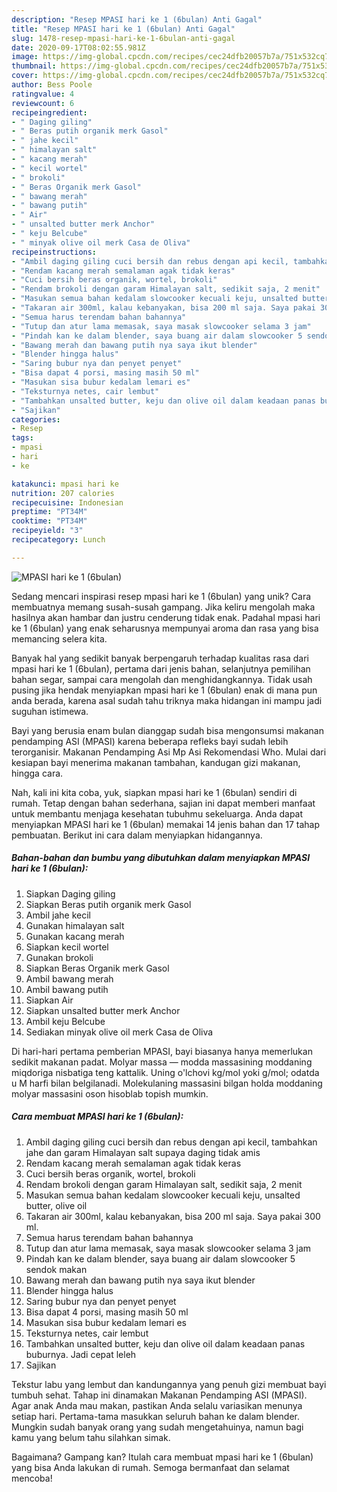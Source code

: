 ```yaml
---
description: "Resep MPASI hari ke 1 (6bulan) Anti Gagal"
title: "Resep MPASI hari ke 1 (6bulan) Anti Gagal"
slug: 1478-resep-mpasi-hari-ke-1-6bulan-anti-gagal
date: 2020-09-17T08:02:55.981Z
image: https://img-global.cpcdn.com/recipes/cec24dfb20057b7a/751x532cq70/mpasi-hari-ke-1-6bulan-foto-resep-utama.jpg
thumbnail: https://img-global.cpcdn.com/recipes/cec24dfb20057b7a/751x532cq70/mpasi-hari-ke-1-6bulan-foto-resep-utama.jpg
cover: https://img-global.cpcdn.com/recipes/cec24dfb20057b7a/751x532cq70/mpasi-hari-ke-1-6bulan-foto-resep-utama.jpg
author: Bess Poole
ratingvalue: 4
reviewcount: 6
recipeingredient:
- " Daging giling"
- " Beras putih organik merk Gasol"
- " jahe kecil"
- " himalayan salt"
- " kacang merah"
- " kecil wortel"
- " brokoli"
- " Beras Organik merk Gasol"
- " bawang merah"
- " bawang putih"
- " Air"
- " unsalted butter merk Anchor"
- " keju Belcube"
- " minyak olive oil merk Casa de Oliva"
recipeinstructions:
- "Ambil daging giling cuci bersih dan rebus dengan api kecil, tambahkan jahe dan garam Himalayan salt supaya daging tidak amis"
- "Rendam kacang merah semalaman agak tidak keras"
- "Cuci bersih beras organik, wortel, brokoli"
- "Rendam brokoli dengan garam Himalayan salt, sedikit saja, 2 menit"
- "Masukan semua bahan kedalam slowcooker kecuali keju, unsalted butter, olive oil"
- "Takaran air 300ml, kalau kebanyakan, bisa 200 ml saja. Saya pakai 300 ml."
- "Semua harus terendam bahan bahannya"
- "Tutup dan atur lama memasak, saya masak slowcooker selama 3 jam"
- "Pindah kan ke dalam blender, saya buang air dalam slowcooker 5 sendok makan"
- "Bawang merah dan bawang putih nya saya ikut blender"
- "Blender hingga halus"
- "Saring bubur nya dan penyet penyet"
- "Bisa dapat 4 porsi, masing masih 50 ml"
- "Masukan sisa bubur kedalam lemari es"
- "Teksturnya netes, cair lembut"
- "Tambahkan unsalted butter, keju dan olive oil dalam keadaan panas buburnya. Jadi cepat leleh"
- "Sajikan"
categories:
- Resep
tags:
- mpasi
- hari
- ke

katakunci: mpasi hari ke 
nutrition: 207 calories
recipecuisine: Indonesian
preptime: "PT34M"
cooktime: "PT34M"
recipeyield: "3"
recipecategory: Lunch

---
```



![MPASI hari ke 1 (6bulan)](https://img-global.cpcdn.com/recipes/cec24dfb20057b7a/751x532cq70/mpasi-hari-ke-1-6bulan-foto-resep-utama.jpg)

Sedang mencari inspirasi resep mpasi hari ke 1 (6bulan) yang unik? Cara membuatnya memang susah-susah gampang. Jika keliru mengolah maka hasilnya akan hambar dan justru cenderung tidak enak. Padahal mpasi hari ke 1 (6bulan) yang enak seharusnya mempunyai aroma dan rasa yang bisa memancing selera kita.

Banyak hal yang sedikit banyak berpengaruh terhadap kualitas rasa dari mpasi hari ke 1 (6bulan), pertama dari jenis bahan, selanjutnya pemilihan bahan segar, sampai cara mengolah dan menghidangkannya. Tidak usah pusing jika hendak menyiapkan mpasi hari ke 1 (6bulan) enak di mana pun anda berada, karena asal sudah tahu triknya maka hidangan ini mampu jadi suguhan istimewa.

Bayi yang berusia enam bulan dianggap sudah bisa mengonsumsi makanan pendamping ASI (MPASI) karena beberapa refleks bayi sudah lebih terorganisir. Makanan Pendamping Asi Mp Asi Rekomendasi Who. Mulai dari kesiapan bayi menerima makanan tambahan, kandugan gizi makanan, hingga cara.


Nah, kali ini kita coba, yuk, siapkan mpasi hari ke 1 (6bulan) sendiri di rumah. Tetap dengan bahan sederhana, sajian ini dapat memberi manfaat untuk membantu menjaga kesehatan tubuhmu sekeluarga. Anda dapat menyiapkan MPASI hari ke 1 (6bulan) memakai 14 jenis bahan dan 17 tahap pembuatan. Berikut ini cara dalam menyiapkan hidangannya.

<!--inarticleads1-->

##### Bahan-bahan dan bumbu yang dibutuhkan dalam menyiapkan MPASI hari ke 1 (6bulan):

1. Siapkan  Daging giling
1. Siapkan  Beras putih organik merk Gasol
1. Ambil  jahe kecil
1. Gunakan  himalayan salt
1. Gunakan  kacang merah
1. Siapkan  kecil wortel
1. Gunakan  brokoli
1. Siapkan  Beras Organik merk Gasol
1. Ambil  bawang merah
1. Ambil  bawang putih
1. Siapkan  Air
1. Siapkan  unsalted butter merk Anchor
1. Ambil  keju Belcube
1. Sediakan  minyak olive oil merk Casa de Oliva


Di hari-hari pertama pemberian MPASI, bayi biasanya hanya memerlukan sedikit makanan padat. Molyar massa — modda massasining moddaning miqdoriga nisbatiga teng kattalik. Uning o&#39;lchovi kg/mol yoki g/mol; odatda u M harfi bilan belgilanadi. Molekulaning massasini bilgan holda moddaning molyar massasini oson hisoblab topish mumkin. 

<!--inarticleads2-->

##### Cara membuat MPASI hari ke 1 (6bulan):

1. Ambil daging giling cuci bersih dan rebus dengan api kecil, tambahkan jahe dan garam Himalayan salt supaya daging tidak amis
1. Rendam kacang merah semalaman agak tidak keras
1. Cuci bersih beras organik, wortel, brokoli
1. Rendam brokoli dengan garam Himalayan salt, sedikit saja, 2 menit
1. Masukan semua bahan kedalam slowcooker kecuali keju, unsalted butter, olive oil
1. Takaran air 300ml, kalau kebanyakan, bisa 200 ml saja. Saya pakai 300 ml.
1. Semua harus terendam bahan bahannya
1. Tutup dan atur lama memasak, saya masak slowcooker selama 3 jam
1. Pindah kan ke dalam blender, saya buang air dalam slowcooker 5 sendok makan
1. Bawang merah dan bawang putih nya saya ikut blender
1. Blender hingga halus
1. Saring bubur nya dan penyet penyet
1. Bisa dapat 4 porsi, masing masih 50 ml
1. Masukan sisa bubur kedalam lemari es
1. Teksturnya netes, cair lembut
1. Tambahkan unsalted butter, keju dan olive oil dalam keadaan panas buburnya. Jadi cepat leleh
1. Sajikan


Tekstur labu yang lembut dan kandungannya yang penuh gizi membuat bayi tumbuh sehat. Tahap ini dinamakan Makanan Pendamping ASI (MPASI). Agar anak Anda mau makan, pastikan Anda selalu variasikan menunya setiap hari. Pertama-tama masukkan seluruh bahan ke dalam blender. Mungkin sudah banyak orang yang sudah mengetahuinya, namun bagi kamu yang belum tahu silahkan simak. 

Bagaimana? Gampang kan? Itulah cara membuat mpasi hari ke 1 (6bulan) yang bisa Anda lakukan di rumah. Semoga bermanfaat dan selamat mencoba!
